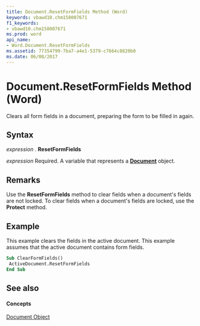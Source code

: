 ```yaml
---
title: Document.ResetFormFields Method (Word)
keywords: vbawd10.chm158007671
f1_keywords:
- vbawd10.chm158007671
ms.prod: word
api_name:
- Word.Document.ResetFormFields
ms.assetid: 77354799-7ba7-a4e1-5379-c7664c8820b0
ms.date: 06/08/2017
---
```



# Document.ResetFormFields Method (Word)

Clears all form fields in a document, preparing the form to be filled in again.


## Syntax

 _expression_ . **ResetFormFields**

 _expression_ Required. A variable that represents a **[Document](document-object-word.md)** object.


## Remarks

Use the **ResetFormFields** method to clear fields when a document's fields are not locked. To clear fields when a document's fields are locked, use the **Protect** method.


## Example

This example clears the fields in the active document. This example assumes that the active document contains form fields.


```vb
Sub ClearFormFields() 
 ActiveDocument.ResetFormFields 
End Sub
```


## See also


#### Concepts


[Document Object](document-object-word.md)

